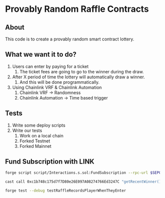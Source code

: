 # Provably Random Raffle Contracts

## About

This code is to create a provably random smart contract lottery.

## What we want it to do?

1. Users can enter by paying for a ticket
   1. The ticket fees are going to go to the winner during the draw.
2. After X period of time the lottery will automatically draw a winner.
   1. And this will be done programmatically.
3. Using Chainlink VRF & Chainlink Automation
   1. Chainlink VRF -> Randomness
   2. Chainlink Automation -> Time based trigger

## Tests

1. Write some deploy scripts
2. Write our tests
   1. Work on a local chain
   2. Forked Testnet
   3. Forked Mainnet

## Fund Subscription with LINK

```bash
forge script script/Interactions.s.sol:FundSubscription --rpc-url $SEPOLIA_RPC_URL --broadcast --account sepolia1

cast call 0xc1b748c175d7f7D80e26E097A08274766Ed3247C "getRecentWinner()" —-rpc-url $SEPOLIA_RPC_URL

forge test --debug testRaffleRecordsPlayerWhenTheyEnter
```
